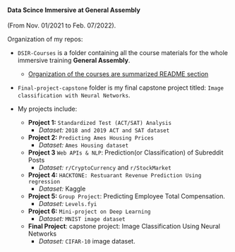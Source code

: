 #### Data Scince Immersive at General Assembly
(From Nov. 01/2021 to Feb. 07/2022). <br>

Organization of my repos:
* `DSIR-Courses` is a folder containing all the course materials for the whole immersive training **General Assembly**.
  * [Organization of the courses are summarized README section](https://github.com/sthirpa/Data_Scince_Immersive-at-General-Assembly/tree/Hirpa/Class-Notes)
* `Final-project-capstone` folder is my final capstone project titled: `Image classification with Neural Networks`.

* My projects include:
  * **Project 1:** `Standardized Test (ACT/SAT) Analysis`
    * *Dataset:* `2018 and 2019 ACT and SAT dataset`
  * **Project 2:** `Predicting Ames Housing Prices`
    * *Dataset:* `Ames Housing dataset`
  * **Project 3** `Web APIs & NLP`: Prediction(or Classification) of Subreddit Posts
    * *Dataset:* `r/CryptoCurrency` and `r/StockMarket`
  * **Project 4:** `HACKTONE: Restuarant Revenue Prediction Using regression`
    * *Dataset:* Kaggle
  * **Project 5:** `Group Project`: Predicting Employee Total Compensation.
    * *Dataset:* `Levels.fyi`
  * **Project 6:** `Mini-project on Deep Learning`
    * *Dataset:* `MNIST image dataset`
  * **Final Project**: capstone project: Image Classification Using Neural Networks
    * *Dataset:* `CIFAR-10` image dataset.
